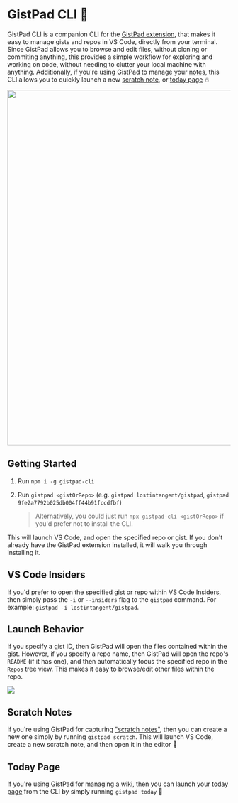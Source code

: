 # GistPad CLI 📘

GistPad CLI is a companion CLI for the [GistPad extension](https://aka.ms/gistpad), that makes it easy to manage gists and repos in VS Code, directly from your terminal. Since GistPad allows you to browse and edit files, without cloning or commiting anything, this provides a simple workflow for exploring and working on code, without needing to clutter your local machine with anything. Additionally, if you're using GistPad to manage your [notes](https://marketplace.visualstudio.com/items?itemName=vsls-contrib.gistfs#wikis), this CLI allows you to quickly launch a new [scratch note](#scratch-notes), or [today page](#today-page) 🔥

<img width="800px" src="https://user-images.githubusercontent.com/116461/113492695-2d3a6280-948e-11eb-8045-309c75327300.png"  />

## Getting Started

1. Run `npm i -g gistpad-cli`
1. Run `gistpad <gistOrRepo>` (e.g. `gistpad lostintangent/gistpad`, `gistpad 9fe2a7792b025db004ff44b91fccdfbf`)

    > Alternatively, you could just run `npx gistpad-cli <gistOrRepo>` if you'd prefer not to install the CLI.

This will launch VS Code, and open the specified repo or gist. If you don't already have the GistPad extension installed, it will walk you through installing it. 

## VS Code Insiders

If you'd prefer to open the specified gist or repo within VS Code Insiders, then simply pass the `-i` or `--insiders` flag to the `gistpad` command. For example: `gistpad -i lostintangent/gistpad`.

## Launch Behavior

If you specify a gist ID, then GistPad will open the files contained within the gist. However, if you specify a repo name, then GistPad will open the repo's `README` (if it has one), and then automatically focus the specified repo in the `Repos` tree view. This makes it easy to browse/edit other files within the repo.

<img src="https://user-images.githubusercontent.com/116461/113492550-edbf4680-948c-11eb-8a16-a36dcfcae39f.gif" />

## Scratch Notes

If you're using GistPad for capturing ["scratch notes"](https://marketplace.visualstudio.com/items?itemName=vsls-contrib.gistfs#scratch-notes), then you can create a new one simply by running `gistpad scratch`. This will launch VS Code, create a new scratch note, and then open it in the editor 🚀

## Today Page

If you're using GistPad for managing a wiki, then you can launch your [today page](https://marketplace.visualstudio.com/items?itemName=vsls-contrib.gistfs#daily-pages) from the CLI by simply running `gistpad today` 📆